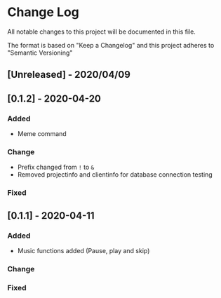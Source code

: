 # Change Log
All notable changes to this project will be documented in this file.
 
The format is based on "Keep a Changelog"
and this project adheres to "Semantic Versioning"
 
## [Unreleased] - 2020/04/09
 
## [0.1.2] - 2020-04-20
### Added
 - Meme command
### Change
 - Prefix changed from ```!``` to ```&```
 - Removed projectinfo and clientinfo for database connection testing
### Fixed

## [0.1.1] - 2020-04-11
### Added
 - Music functions added (Pause, play and skip)
### Change

### Fixed
 
